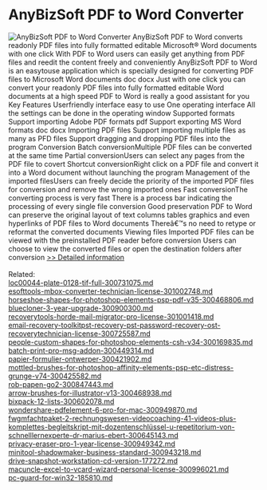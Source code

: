 # AnyBizSoft PDF to Word Converter
![AnyBizSoft PDF to Word Converter](https://mycommerce.akamaized.net/api/pimages/P300952646/BIG/300952646.JPG)
AnyBizSoft PDF to Word converts readonly PDF files into fully formatted editable Microsoft® Word documents with one click With PDF to Word users can easily get anything from PDF files and reedit the content freely and conveniently AnyBizSoft PDF to Word is an easytouse application which is specially designed for converting PDF files to Microsoft Word documents doc docx Just with one click you can convert your readonly PDF files into fully formatted editable Word documents at a high speed PDF to Word is really a good assistant for you Key Features Userfriendly interface easy to use One operating interface All the settings can be done in the operating window Supported formats Support importing Adobe PDF formats pdf Support exporting MS Word formats doc docx Importing PDF files Support importing multiple files as many as PFD files Support dragging and dropping PDF files into the program Conversion Batch conversionMultiple PDF files can be converted at the same time Partial conversionUsers can select any pages from the PDF file to covert Shortcut conversionRight click on a PDF file and convert it into a Word document without launching the program Management of the imported filesUsers can freely decide the priority of the imported PDF files for conversion and remove the wrong imported ones Fast conversionThe converting process is very fast There is a process bar indicating the processing of every single file conversion Good preservation PDF to Word can preserve the original layout of text columns tables graphics and even hyperlinks of PDF files to Word documents Thereâ€™s no need to retype or reformat the converted documents Viewing files Imported PDF files can be viewed with the preinstalled PDF reader before conversion Users can choose to view the converted files or open the destination folders after conversion
[>> Detailed information](https://secure.shareit.com/shareit/product.html?productid=300952646&affiliateid=200057808)<br/><br/>Related:
<br />[loc00044-plate-0128-tif-full-300731075.md](https://github.com/downloadplanet/downloadplanet/blob/main/loc00044-plate-0128-tif-full-300731075.md)<br />[esofttools-mbox-converter-technician-license-301002748.md](https://github.com/downloadplanet/downloadplanet/blob/main/esofttools-mbox-converter-technician-license-301002748.md)<br />[horseshoe-shapes-for-photoshop-elements-psp-pdf-v35-300468806.md](https://github.com/downloadplanet/downloadplanet/blob/main/horseshoe-shapes-for-photoshop-elements-psp-pdf-v35-300468806.md)<br />[bluecloner-3-year-upgrade-300900300.md](https://github.com/downloadplanet/downloadplanet/blob/main/bluecloner-3-year-upgrade-300900300.md)<br />[recoverytools-horde-mail-migrator-pro-license-301001418.md](https://github.com/downloadplanet/downloadplanet/blob/main/recoverytools-horde-mail-migrator-pro-license-301001418.md)<br />[email-recovery-toolkitpst-recovery-pst-password-recovery-ost-recoverytechnician-license-300725587.md](https://github.com/downloadplanet/downloadplanet/blob/main/email-recovery-toolkitpst-recovery-pst-password-recovery-ost-recoverytechnician-license-300725587.md)<br />[people-custom-shapes-for-photoshop-elements-csh-v34-300169835.md](https://github.com/downloadplanet/downloadplanet/blob/main/people-custom-shapes-for-photoshop-elements-csh-v34-300169835.md)<br />[batch-print-pro-msg-addon-300449314.md](https://github.com/downloadplanet/downloadplanet/blob/main/batch-print-pro-msg-addon-300449314.md)<br />[papier-formulier-ontwerper-300421902.md](https://github.com/downloadplanet/downloadplanet/blob/main/papier-formulier-ontwerper-300421902.md)<br />[mottled-brushes-for-photoshop-affinity-elements-psp-etc-distress-grunge-v74-300425582.md](https://github.com/downloadplanet/downloadplanet/blob/main/mottled-brushes-for-photoshop-affinity-elements-psp-etc-distress-grunge-v74-300425582.md)<br />[rob-papen-go2-300847443.md](https://github.com/downloadplanet/downloadplanet/blob/main/rob-papen-go2-300847443.md)<br />[arrow-brushes-for-illustrator-v13-300468938.md](https://github.com/downloadplanet/downloadplanet/blob/main/arrow-brushes-for-illustrator-v13-300468938.md)<br />[bixpack-12-lists-300602078.md](https://github.com/downloadplanet/downloadplanet/blob/main/bixpack-12-lists-300602078.md)<br />[wondershare-pdfelement-6-pro-for-mac-300949870.md](https://github.com/downloadplanet/downloadplanet/blob/main/wondershare-pdfelement-6-pro-for-mac-300949870.md)<br />[fwgmfachtpaket-2-rechnungswesen-videocoaching-41-videos-plus-komplettes-begleitskript-mit-dozentenschlüssel-u-repetitorium-von-schnelllernexperte-dr-marius-ebert-300645143.md](https://github.com/downloadplanet/downloadplanet/blob/main/fwgmfachtpaket-2-rechnungswesen-videocoaching-41-videos-plus-komplettes-begleitskript-mit-dozentenschlüssel-u-repetitorium-von-schnelllernexperte-dr-marius-ebert-300645143.md)<br />[privacy-eraser-pro-1-year-license-300949342.md](https://github.com/downloadplanet/downloadplanet/blob/main/privacy-eraser-pro-1-year-license-300949342.md)<br />[minitool-shadowmaker-business-standard-300943218.md](https://github.com/downloadplanet/downloadplanet/blob/main/minitool-shadowmaker-business-standard-300943218.md)<br />[drive-snapshot-workstation-cd-version-177272.md](https://github.com/downloadplanet/downloadplanet/blob/main/drive-snapshot-workstation-cd-version-177272.md)<br />[macuncle-excel-to-vcard-wizard-personal-license-300996021.md](https://github.com/downloadplanet/downloadplanet/blob/main/macuncle-excel-to-vcard-wizard-personal-license-300996021.md)<br />[pc-guard-for-win32-185810.md](https://github.com/downloadplanet/downloadplanet/blob/main/pc-guard-for-win32-185810.md)